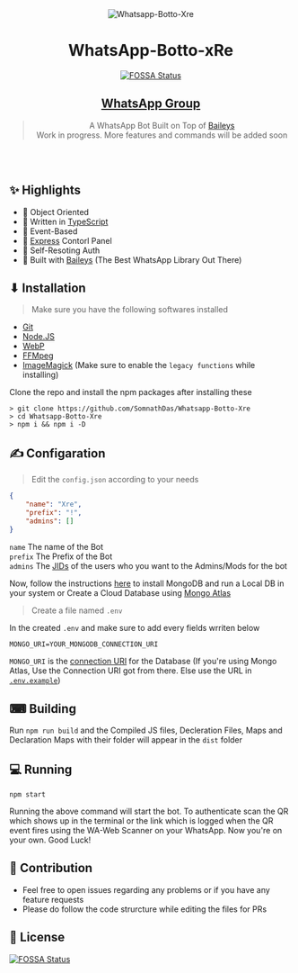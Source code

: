 <div align="center">
<img src="https://i.ibb.co/F3sc7Nb/Purple-Music-Store-Etsy-Banner.png" alt="Whatsapp-Botto-Xre" border="0">

# **WhatsApp-Botto-xRe**
[![FOSSA Status](https://app.fossa.com/api/projects/git%2Bgithub.com%2FSomnathDas%2FWhatsapp-Botto-Xre.svg?type=shield)](https://app.fossa.com/projects/git%2Bgithub.com%2FSomnathDas%2FWhatsapp-Botto-Xre?ref=badge_shield)

## [WhatsApp Group](https://chat.whatsapp.com/JykPXBsyo6Z0TqEJcABZ2b)

> A WhatsApp Bot Built on Top of [Baileys](https://github.com/adiwajshing/baileys) <br>
> Work in progress. More features and commands will be added soon
</div><br/>
<br/>

## ✨ Highlights
- 💖 Object Oriented 
- 💙 Written in [TypeScript](https://www.typescriptlang.org/)
- 💛 Event-Based 
- 💚 [Express](https://expressjs.com/) Contorl Panel
- 💜 Self-Resoting Auth
- 💝 Built with [Baileys](https://github.com/adiwajshing/baileys) (The Best WhatsApp Library Out There) 

## ⬇ Installation 

> Make sure you have the following softwares installed
- [Git](https://git-scm.com/)
- [Node.JS](https://nodejs.org/en/)
- [WebP](https://developers.google.com/speed/webp/download)
- [FFMpeg](https://ffmpeg.org/download.html)
- [ImageMagick](https://imagemagick.org/index.php) (Make sure to enable the `legacy functions` while installing)

Clone the repo and install the npm packages after installing these
```SH
> git clone https://github.com/SomnathDas/Whatsapp-Botto-Xre
> cd Whatsapp-Botto-Xre
> npm i && npm i -D
```

## ✍ Configaration
> Edit the `config.json` according to your needs
```JSON
{
    "name": "Xre",
    "prefix": "!",
    "admins": []
}
```
`name` The name of the Bot <br>
`prefix` The Prefix of the Bot <br>
`admins` The [JIDs](https://adiwajshing.github.io/Baileys/interfaces/wauser.html#jid) of the users who you want to the Admins/Mods for the bot

Now, follow the instructions [here](https://docs.mongodb.com/manual/installation/) to install MongoDB and run a Local DB in your system or Create a Cloud Database using [Mongo Atlas](https://www.mongodb.com/cloud/atlas/register) 

> Create a file named `.env` 

In the created `.env` and make sure to add every fields wrriten below
```txt
MONGO_URI=YOUR_MONGODB_CONNECTION_URI
```
`MONGO_URI` is the [connection URI](https://docs.mongodb.com/manual/reference/connection-string/) for the Database (If you're using Mongo Atlas, Use the Connection URI got from there. Else use the URL in [`.env.example`](https://github.com/SomnathDas/Whatsapp-Botto-Xre/blob/a06de9dc143a8a887475bd77d4d059e3193c2875/.env.example#L1))

## ⌨ Building

Run `npm run build` and the Compiled JS files, Decleration Files, Maps and Declaration Maps with their folder will appear in the `dist` folder

## 💻 Running

```SH
npm start
```
Running the above command will start the bot. 
To authenticate scan the QR which shows up in the terminal or the link which is logged when the QR event fires using the WA-Web Scanner on your WhatsApp.
Now you're on your own. Good Luck!

## 💪 Contribution

+ Feel free to open issues regarding any problems or if you have any feature requests
+ Please do follow the code strurcture while editing the files for PRs





## 📑 License

[![FOSSA Status](https://app.fossa.com/api/projects/git%2Bgithub.com%2FSomnathDas%2FWhatsapp-Botto-Xre.svg?type=large)](https://app.fossa.com/projects/git%2Bgithub.com%2FSomnathDas%2FWhatsapp-Botto-Xre?ref=badge_large)
